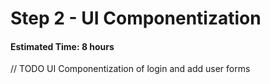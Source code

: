 # Step 2 - UI Componentization
#### Estimated Time: 8 hours

// TODO UI Componentization of login and add user forms